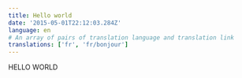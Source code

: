 ```yaml
---
title: Hello world
date: '2015-05-01T22:12:03.284Z'
language: en
# An array of pairs of translation language and translation link
translations: ['fr', 'fr/bonjour']
---
```


HELLO WORLD
